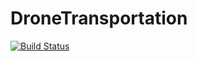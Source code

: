 # DroneTransportation

[![Build Status](https://github.com/jc-bao/DroneTransportation.jl/actions/workflows/CI.yml/badge.svg?branch=main)](https://github.com/jc-bao/DroneTransportation.jl/actions/workflows/CI.yml?query=branch%3Amain)

